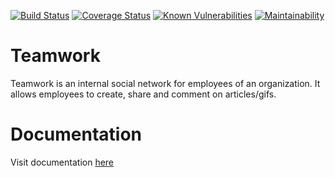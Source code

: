 [![Build Status](https://travis-ci.com/kunsal/teamwork.svg?branch=develop)](https://travis-ci.com/kunsal/teamwork) 
[![Coverage Status](https://coveralls.io/repos/github/kunsal/teamwork/badge.svg?branch=develop)](https://coveralls.io/github/kunsal/teamwork?branch=develop) 
[![Known Vulnerabilities](https://snyk.io/test/github/kunsal/teamwork/badge.svg?targetFile=package.json)](https://snyk.io/test/github/kunsal/teamwork?targetFile=package.json)
[![Maintainability](https://api.codeclimate.com/v1/badges/2ea51a35ba540525cd7d/maintainability)](https://codeclimate.com/github/kunsal/teamwork/maintainability)

# Teamwork
Teamwork is an internal social network for employees of an organization. It allows employees to create, share and comment on articles/gifs.

# Documentation
Visit documentation [here](https://kunsal-teamwork.herokuapp.com/docs)
